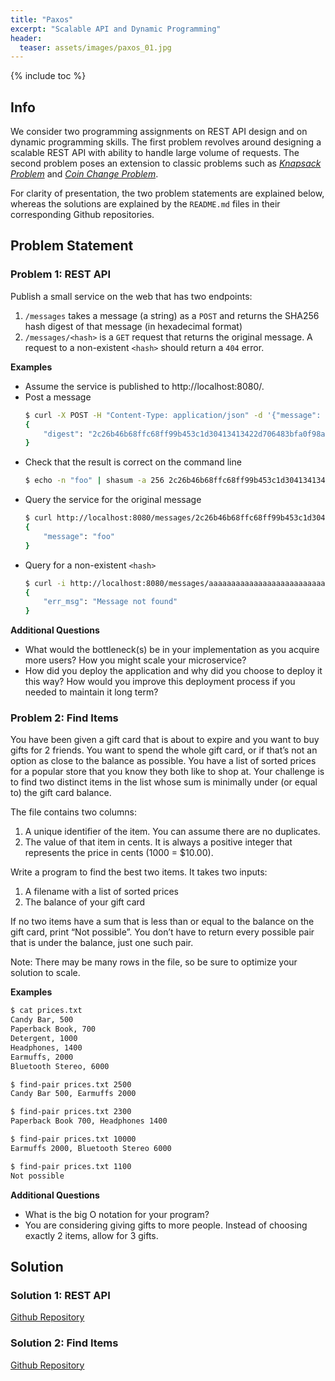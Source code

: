 ```yaml
---
title: "Paxos"
excerpt: "Scalable API and Dynamic Programming"
header:
  teaser: assets/images/paxos_01.jpg
---
```


{% include toc %}

## Info

We consider two programming assignments on REST API design and on dynamic programming skills. The first problem revolves around designing a scalable REST API with ability to handle large volume of requests. The second problem poses an extension to classic problems such as [*Knapsack Problem*](https://en.wikipedia.org/wiki/Knapsack_problem) and [*Coin Change Problem*](https://en.wikipedia.org/wiki/Change-making_problem).

For clarity of presentation, the two problem statements are explained below, whereas the solutions are explained by the `README.md` files in their corresponding Github repositories.

## Problem Statement

### Problem 1: REST API

Publish a small service on the web that has two endpoints:
1. `/messages` takes a message (a string) as a `POST` and returns the SHA256 hash digest of that message (in hexadecimal format)
2. `/messages/<hash>` is a `GET` request that returns the original message. A request to a non-existent `<hash>` should return a `404` error.

**Examples**

+ Assume the service is published to http://localhost:8080/.
+ Post a message
    ```bash
    $ curl -X POST -H "Content-Type: application/json" -d '{"message": "foo"}' http://localhost:8080/messages
    {
        "digest": "2c26b46b68ffc68ff99b453c1d30413413422d706483bfa0f98a5e886266e7ae"
    }
    ```
+ Check that the result is correct on the command line
    ```bash
    $ echo -n "foo" | shasum -a 256 2c26b46b68ffc68ff99b453c1d30413413422d706483bfa0f98a5e886266e7ae -
    ```
+ Query the service for the original message
    ```bash
    $ curl http://localhost:8080/messages/2c26b46b68ffc68ff99b453c1d30413413422d706483bfa0f98a5e886266e7ae
    {
        "message": "foo"
    }
    ```
+ Query for a non-existent `<hash>`
    ```bash
    $ curl -i http://localhost:8080/messages/aaaaaaaaaaaaaaaaaaaaaaaaaaaaaaaaaaaaaaaaaaaaaaaaaaaaaaaaaaaaaaaa 
    {
        "err_msg": "Message not found"
    }
    ```

**Additional Questions**

+ What would the bottleneck(s) be in your implementation as you acquire more users? How you might scale your microservice?
+ How did you deploy the application and why did you choose to deploy it this way? How would you improve this deployment process if you needed to maintain it long term?

### Problem 2: Find Items

You have been given a gift card that is about to expire and you want to buy gifts for 2 friends. You want to spend the whole gift card, or if that’s not an option as close to the balance as possible. You have a list of sorted prices for a popular store that you know they both like to shop at. Your challenge is to find two distinct items in the list whose sum is minimally under (or equal to) the gift card balance.

The file contains two columns:
1. A unique identifier of the item. You can assume there are no duplicates.
2. The value of that item in cents. It is always a positive integer that represents the price in cents (1000 = $10.00).

Write a program to find the best two items. It takes two inputs:
1. A filename with a list of sorted prices
2. The balance of your gift card

If no two items have a sum that is less than or equal to the balance on the gift card, print “Not possible”. You don’t have to return every possible pair that is under the balance, just one such pair.

Note: There may be many rows in the file, so be sure to optimize your solution to scale.

**Examples**

```bash
$ cat prices.txt
Candy Bar, 500
Paperback Book, 700
Detergent, 1000
Headphones, 1400
Earmuffs, 2000
Bluetooth Stereo, 6000
```
```bash
$ find-pair prices.txt 2500
Candy Bar 500, Earmuffs 2000
```
```bash
$ find-pair prices.txt 2300
Paperback Book 700, Headphones 1400
```
```bash
$ find-pair prices.txt 10000
Earmuffs 2000, Bluetooth Stereo 6000
```
```bash
$ find-pair prices.txt 1100
Not possible
```

**Additional Questions**

+ What is the big O notation for your program?
+ You are considering giving gifts to more people. Instead of choosing exactly 2 items, allow for 3 gifts.

## Solution

### Solution 1: REST API
[Github Repository](https://github.com/Adaickalavan/paxos/tree/master/RESTApi)

### Solution 2: Find Items
[Github Repository](https://github.com/Adaickalavan/paxos/tree/master/FindItems)
